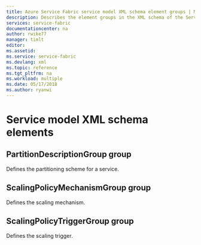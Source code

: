 ```yaml
---
title: Azure Service Fabric service model XML schema element groups | Microsoft Docs
description: Describes the element groups in the XML schema of the Service Fabric service model.
services: service-fabric
documentationcenter: na
author: rwike77
manager: timlt
editor: 
ms.assetid: 
ms.service: service-fabric
ms.devlang: xml
ms.topic: reference
ms.tgt_pltfrm: na
ms.workload: multiple
ms.date: 05/17/2018
ms.author: ryanwi
---
```


<!-- This article was generated by the Python script found in the service-fabric-service-model-schema.md file -->

# Service model XML schema elements

## PartitionDescriptionGroup group
Defines the partitioning scheme for a service.

## ScalingPolicyMechanismGroup group
Defines the scaling mechanism.

## ScalingPolicyTriggerGroup group
Defines the scaling trigger.

